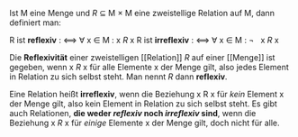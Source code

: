 Ist M eine Menge und *R* ⊆ M × M eine zweistellige Relation auf M, dann definiert man:

R ist **reflexiv** : ⟺ ∀ x ∈ M : x *R* x 
R  ist **irreflexiv** : ⟺ ∀ x ∈ M : ¬   x *R* x 

Die **Reflexivität** einer zweistelligen [[Relation]] *R* auf einer [[Menge]] ist gegeben, wenn x *R* x für alle Elemente x der Menge gilt, also jedes Element in Relation zu sich selbst steht. Man nennt *R* dann **reflexiv**.

Eine Relation heißt **irreflexiv**, wenn die Beziehung x R x für _kein_ Element x der Menge gilt, also kein Element in Relation zu sich selbst steht. Es gibt auch Relationen, **die weder _reflexiv_ noch _irreflexiv_ sind**, wenn die Beziehung x *R* x für _einige_ Elemente x der Menge gilt, doch nicht für alle.